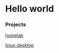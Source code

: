 # Hello world

### Projects
[homelab](https://petescode.github.io/homelab/)

[linux-desktop](https://petescode.github.io/linux-desktop/)
